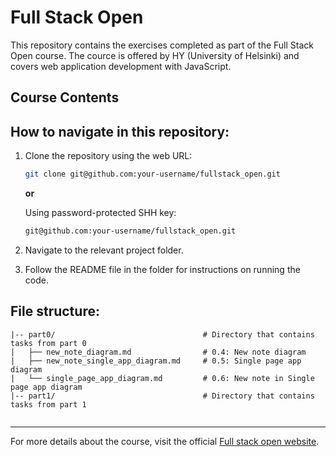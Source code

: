 # Full Stack Open

This repository contains the exercises completed as part of the Full Stack Open course. The cource is offered by HY (University of Helsinki) and covers web application development with JavaScript.

## Course Contents

## How to navigate in this repository:
1. Clone the repository using the web URL:
    ```bash
    git clone git@github.com:your-username/fullstack_open.git
    ```

    **or**

    Using password-protected SHH key:
    ```bash
    git@github.com:your-username/fullstack_open.git
    ```
2. Navigate to the relevant project folder.
3. Follow the README file in the folder for instructions on running the code.

## File structure:

```
|-- part0/                                 # Directory that contains tasks from part 0
|   ├── new_note_diagram.md                # 0.4: New note diagram
|   ├── new_note_single_app_diagram.md     # 0.5: Single page app diagram
|   └── single_page_app_diagram.md         # 0.6: New note in Single page app diagram
|-- part1/                                 # Directory that contains tasks from part 1
    
```

---

For more details about the course, visit the official [Full stack open website](https://fullstackopen.com/en/).
